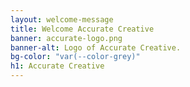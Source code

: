 ```yaml
---
layout: welcome-message
title: Welcome Accurate Creative
banner: accurate-logo.png
banner-alt: Logo of Accurate Creative.
bg-color: "var(--color-grey)"
h1: Accurate Creative
---
```

